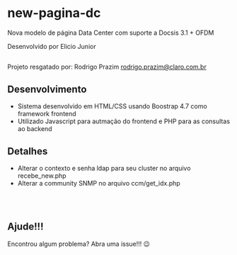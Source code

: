 # new-pagina-dc

Nova modelo de página Data Center com suporte a Docsis 3.1 + OFDM

Desenvolvido por Elicio Junior

##

Projeto resgatado por: Rodrigo Prazim <rodrigo.prazim@claro.com.br>

## Desenvolvimento
* Sistema desenvolvido em HTML/CSS usando Boostrap 4.7 como framework frontend
* Utilizado Javascript para autmação do frontend e PHP para as consultas ao backend

## Detalhes
* Alterar o contexto e senha ldap para seu cluster no arquivo recebe_new.php
* Alterar a community SNMP no arquivo ccm/get_idx.php

<br><br>

## Ajude!!!
Encontrou algum problema? Abra uma issue!!! :wink: <br>
